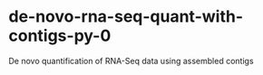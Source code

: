 de-novo-rna-seq-quant-with-contigs-py-0
=======================================

De novo quantification of RNA-Seq data using assembled contigs